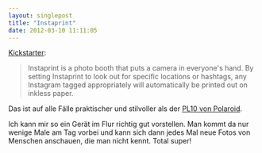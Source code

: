 ```yaml
---
layout: singlepost
title: "Instaprint"
date: 2012-03-10 11:11:05
---
```

[Kickstarter](http://www.kickstarter.com/projects/breakfastny/instaprint-the-location-based-photo-booth-for-inst):
>Instaprint is a photo booth that puts a camera in everyone's hand. By setting Instaprint to look out for specific locations or hashtags, any Instagram tagged appropriately will automatically be printed out on inkless paper.

Das ist auf alle Fälle praktischer und stilvoller als der [PL10 von Polaroid](http://www.voxy.co.nz/technology/lady-gaga-launches-mobile-printer/5/101310).

Ich kann mir so ein Gerät im Flur richtig gut vorstellen. Man kommt da nur wenige Male am Tag vorbei und kann sich dann jedes Mal neue Fotos von Menschen anschauen, die man nicht kennt. Total super!